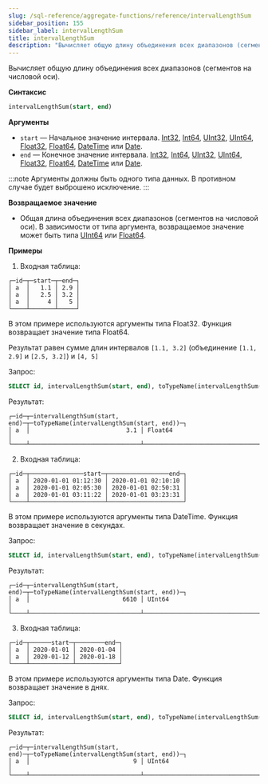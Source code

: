 ```yaml
---
slug: /sql-reference/aggregate-functions/reference/intervalLengthSum
sidebar_position: 155
sidebar_label: intervalLengthSum
title: intervalLengthSum
description: "Вычисляет общую длину объединения всех диапазонов (сегментов на числовой оси)."
---
```


Вычисляет общую длину объединения всех диапазонов (сегментов на числовой оси).

**Синтаксис**

``` sql
intervalLengthSum(start, end)
```

**Аргументы**

- `start` — Начальное значение интервала. [Int32](/sql-reference/data-types/int-uint#integer-ranges), [Int64](/sql-reference/data-types/int-uint#integer-ranges), [UInt32](/sql-reference/data-types/int-uint#integer-ranges), [UInt64](/sql-reference/data-types/int-uint#integer-ranges), [Float32](/sql-reference/data-types/float), [Float64](/sql-reference/data-types/float), [DateTime](/sql-reference/data-types/datetime) или [Date](/sql-reference/data-types/date).
- `end` — Конечное значение интервала. [Int32](/sql-reference/data-types/int-uint#integer-ranges), [Int64](/sql-reference/data-types/int-uint#integer-ranges), [UInt32](/sql-reference/data-types/int-uint#integer-ranges), [UInt64](/sql-reference/data-types/int-uint#integer-ranges), [Float32](/sql-reference/data-types/float), [Float64](/sql-reference/data-types/float), [DateTime](/sql-reference/data-types/datetime) или [Date](/sql-reference/data-types/date).

:::note
Аргументы должны быть одного типа данных. В противном случае будет выброшено исключение.
:::

**Возвращаемое значение**

- Общая длина объединения всех диапазонов (сегментов на числовой оси). В зависимости от типа аргумента, возвращаемое значение может быть типа [UInt64](/sql-reference/data-types/int-uint#integer-ranges) или [Float64](/sql-reference/data-types/float).

**Примеры**

1. Входная таблица:

``` text
┌─id─┬─start─┬─end─┐
│ a  │   1.1 │ 2.9 │
│ a  │   2.5 │ 3.2 │
│ a  │     4 │   5 │
└────┴───────┴─────┘
```

В этом примере используются аргументы типа Float32. Функция возвращает значение типа Float64.

Результат равен сумме длин интервалов `[1.1, 3.2]` (объединение `[1.1, 2.9]` и `[2.5, 3.2]`) и `[4, 5]`

Запрос:

``` sql
SELECT id, intervalLengthSum(start, end), toTypeName(intervalLengthSum(start, end)) FROM fl_interval GROUP BY id ORDER BY id;
```

Результат:

``` text
┌─id─┬─intervalLengthSum(start, end)─┬─toTypeName(intervalLengthSum(start, end))─┐
│ a  │                           3.1 │ Float64                                   │
└────┴───────────────────────────────┴───────────────────────────────────────────┘
```

2. Входная таблица:

``` text
┌─id─┬───────────────start─┬─────────────────end─┐
│ a  │ 2020-01-01 01:12:30 │ 2020-01-01 02:10:10 │
│ a  │ 2020-01-01 02:05:30 │ 2020-01-01 02:50:31 │
│ a  │ 2020-01-01 03:11:22 │ 2020-01-01 03:23:31 │
└────┴─────────────────────┴─────────────────────┘
```

В этом примере используются аргументы типа DateTime. Функция возвращает значение в секундах.

Запрос:

``` sql
SELECT id, intervalLengthSum(start, end), toTypeName(intervalLengthSum(start, end)) FROM dt_interval GROUP BY id ORDER BY id;
```

Результат:

``` text
┌─id─┬─intervalLengthSum(start, end)─┬─toTypeName(intervalLengthSum(start, end))─┐
│ a  │                          6610 │ UInt64                                    │
└────┴───────────────────────────────┴───────────────────────────────────────────┘
```

3. Входная таблица:

``` text
┌─id─┬──────start─┬────────end─┐
│ a  │ 2020-01-01 │ 2020-01-04 │
│ a  │ 2020-01-12 │ 2020-01-18 │
└────┴────────────┴────────────┘
```

В этом примере используются аргументы типа Date. Функция возвращает значение в днях.

Запрос:

``` sql
SELECT id, intervalLengthSum(start, end), toTypeName(intervalLengthSum(start, end)) FROM date_interval GROUP BY id ORDER BY id;
```

Результат:

``` text
┌─id─┬─intervalLengthSum(start, end)─┬─toTypeName(intervalLengthSum(start, end))─┐
│ a  │                             9 │ UInt64                                    │
└────┴───────────────────────────────┴───────────────────────────────────────────┘
```
